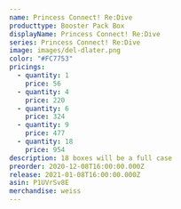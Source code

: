 ```yaml
---
name: Princess Connect! Re:Dive
producttype: Booster Pack Box
displayName: Princess Connect! Re:Dive
series: Princess Connect! Re:Dive
image: images/del-dlater.png
color: "#FC7753"
pricings:
  - quantity: 1
    price: 56
  - quantity: 4
    price: 220
  - quantity: 6
    price: 324
  - quantity: 9
    price: 477
  - quantity: 18
    price: 954
description: 18 boxes will be a full case
preorder: 2020-12-08T16:00:00.000Z
release: 2021-01-08T16:00:00.000Z
asin: P1UVrSv8E
merchandise: weiss
---
```

